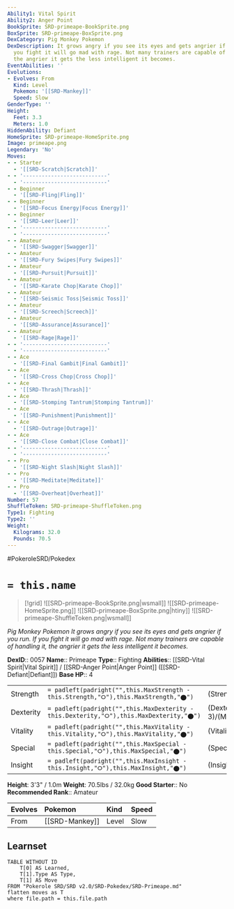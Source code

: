 ```yaml
---
Ability1: Vital Spirit
Ability2: Anger Point
BookSprite: SRD-primeape-BookSprite.png
BoxSprite: SRD-primeape-BoxSprite.png
DexCategory: Pig Monkey Pokemon
DexDescription: It grows angry if you see its eyes and gets angrier if you run. If
  you fight it will go mad with rage. Not many trainers are capable of handling it,
  the angrier it gets the less intelligent it becomes.
EventAbilities: ''
Evolutions:
- Evolves: From
  Kind: Level
  Pokemon: '[[SRD-Mankey]]'
  Speed: Slow
GenderType: ''
Height:
  Feet: 3.3
  Meters: 1.0
HiddenAbility: Defiant
HomeSprite: SRD-primeape-HomeSprite.png
Image: primeape.png
Legendary: 'No'
Moves:
- - Starter
  - '[[SRD-Scratch|Scratch]]'
- - '---------------------------'
  - '---------------------------'
- - Beginner
  - '[[SRD-Fling|Fling]]'
- - Beginner
  - '[[SRD-Focus Energy|Focus Energy]]'
- - Beginner
  - '[[SRD-Leer|Leer]]'
- - '---------------------------'
  - '---------------------------'
- - Amateur
  - '[[SRD-Swagger|Swagger]]'
- - Amateur
  - '[[SRD-Fury Swipes|Fury Swipes]]'
- - Amateur
  - '[[SRD-Pursuit|Pursuit]]'
- - Amateur
  - '[[SRD-Karate Chop|Karate Chop]]'
- - Amateur
  - '[[SRD-Seismic Toss|Seismic Toss]]'
- - Amateur
  - '[[SRD-Screech|Screech]]'
- - Amateur
  - '[[SRD-Assurance|Assurance]]'
- - Amateur
  - '[[SRD-Rage|Rage]]'
- - '---------------------------'
  - '---------------------------'
- - Ace
  - '[[SRD-Final Gambit|Final Gambit]]'
- - Ace
  - '[[SRD-Cross Chop|Cross Chop]]'
- - Ace
  - '[[SRD-Thrash|Thrash]]'
- - Ace
  - '[[SRD-Stomping Tantrum|Stomping Tantrum]]'
- - Ace
  - '[[SRD-Punishment|Punishment]]'
- - Ace
  - '[[SRD-Outrage|Outrage]]'
- - Ace
  - '[[SRD-Close Combat|Close Combat]]'
- - '---------------------------'
  - '---------------------------'
- - Pro
  - '[[SRD-Night Slash|Night Slash]]'
- - Pro
  - '[[SRD-Meditate|Meditate]]'
- - Pro
  - '[[SRD-Overheat|Overheat]]'
Number: 57
ShuffleToken: SRD-primeape-ShuffleToken.png
Type1: Fighting
Type2: ''
Weight:
  Kilograms: 32.0
  Pounds: 70.5
---
```


#PokeroleSRD/Pokedex

# `= this.name`

> [!grid]
> ![[SRD-primeape-BookSprite.png|wsmall]]
> ![[SRD-primeape-HomeSprite.png]]
> ![[SRD-primeape-BoxSprite.png|htiny]]
> ![[SRD-primeape-ShuffleToken.png|wsmall]]


*Pig Monkey Pokemon*
*It grows angry if you see its eyes and gets angrier if you run. If you fight it will go mad with rage. Not many trainers are capable of handling it, the angrier it gets the less intelligent it becomes.*

**DexID**:: 0057
**Name**:: Primeape
**Type**:: Fighting
**Abilities**:: [[SRD-Vital Spirit|Vital Spirit]] / [[SRD-Anger Point|Anger Point]] ([[SRD-Defiant|Defiant]])
**Base HP**:: 4

|           |                                                                                        |                                          |
| --------- | -------------------------------------------------------------------------------------- | ---------------------------------------- |
| Strength  | `= padleft(padright("",this.MaxStrength - this.Strength,"⭘"),this.MaxStrength,"⬤")`    | (Strength::3)/(MaxStrength::6)   |
| Dexterity | `= padleft(padright("",this.MaxDexterity - this.Dexterity,"⭘"),this.MaxDexterity,"⬤")` | (Dexterity:: 3)/(MaxDexterity::6) |
| Vitality  | `= padleft(padright("",this.MaxVitality - this.Vitality,"⭘"),this.MaxVitality,"⬤")`    | (Vitality::2)/(MaxVitality::4)   |
| Special   | `= padleft(padright("",this.MaxSpecial - this.Special,"⭘"),this.MaxSpecial,"⬤")`       | (Special::2)/(MaxSpecial::4)     |
| Insight   | `= padleft(padright("",this.MaxInsight - this.Insight,"⭘"),this.MaxInsight,"⬤")`       | (Insight::2)/(MaxInsight::5)     |

**Height**: 3'3" / 1.0m
**Weight**: 70.5lbs / 32.0kg
**Good Starter**:: No
**Recommended Rank**:: Amateur

| Evolves   | Pokemon        | Kind   | Speed   |
|:----------|:---------------|:-------|:--------|
| From      | [[SRD-Mankey]] | Level  | Slow    |

## Learnset

```dataview
TABLE WITHOUT ID
    T[0] AS Learned,
    T[1].Type AS Type,
    T[1] AS Move
FROM "Pokerole SRD/SRD v2.0/SRD-Pokedex/SRD-Primeape.md"
flatten moves as T
where file.path = this.file.path
```
